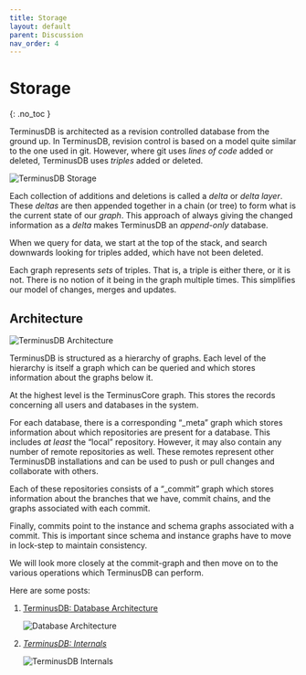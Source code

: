```yaml
---
title: Storage
layout: default
parent: Discussion
nav_order: 4
---
```

# Storage

{: .no_toc }

TerminusDB is architected as a revision controlled database from the ground up. In TerminusDB, revision control is based on a model quite similar to the one used in git. However, where git uses *lines of code* added or deleted, TerminusDB uses *triples* added or deleted.

![TerminusDB Storage ](/docs/terminushub/assets/uploads/slide2.jpg)

Each collection of additions and deletions is called a *delta* or *delta layer*. These *deltas* are then appended together in a chain (or tree) to form what is the current state of our *graph*. This approach of always giving the changed information as a *delta* makes TerminusDB an *append-only* database.

When we query for data, we start at the top of the stack, and search downwards looking for triples added, which have not been deleted.

Each graph represents *sets* of triples. That is, a triple is either there, or it is not. There is no notion of it being in the graph multiple times. This simplifies our model of changes, merges and updates.

## Architecture

![TerminusDB Architecture ](/docs/terminushub/assets/uploads/slide1.jpg)

TerminusDB is structured as a hierarchy of graphs. Each level of the hierarchy is itself a graph which can be queried and which stores information about the graphs below it.

At the highest level is the TerminusCore graph. This stores the records concerning all users and databases in the system.

For each database, there is a corresponding “_meta” graph which stores information about which repositories are present for a database. This includes *at least* the “local” repository. However, it may also contain any number of remote repositories as well. These remotes represent other TerminusDB installations and can be used to push or pull changes and collaborate with others.

Each of these repositories consists of a “_commit” graph which stores information about the branches that we have, commit chains, and the graphs associated with each commit.

Finally, commits point to the instance and schema graphs associated with a commit. This is important since schema and instance graphs have to move in lock-step to maintain consistency.

We will look more closely at the commit-graph and then move on to the various operations which TerminusDB can perform.

Here are some posts:

1. [TerminusDB: Database Architecture](https://youtu.be/dulKiZuI_NE)

   ![Database Architecture ](/docs/terminushub/assets/uploads/db-arch.jpg)
2. *[TerminusDB: Internals](https://www.youtube.com/watch?v=cK7uszynOk0&t=270s)*

   ![TerminusDB Internals ](/docs/terminushub/assets/uploads/terminusdb-internals.png)